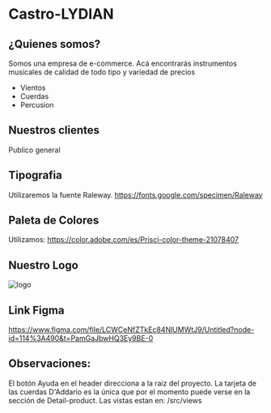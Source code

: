 # Castro-LYDIAN
## ¿Quienes somos?
Somos una empresa de e-commerce. Acá encontrarás instrumentos musicales de calidad de todo tipo y variedad de precios
* Vientos
* Cuerdas
* Percusion

## Nuestros clientes
Publico general

## Tipografia
Utilizaremos la fuente Raleway. https://fonts.google.com/specimen/Raleway

## Paleta de Colores
Utilizamos: https://color.adobe.com/es/Prisci-color-theme-21078407

## Nuestro Logo

![logo](./assets/logo.jpg)

## Link Figma

https://www.figma.com/file/LCWCeNfZTkEc84NlUMWtJ9/Untitled?node-id=114%3A490&t=PamGaJbwHQ3Ey9BE-0

## Observaciones:
  El botón Ayuda en el header direcciona a la raiz del proyecto.
  La tarjeta de las cuerdas D'Addario es la única que por el momento puede verse 
  en la sección de Detail-product.
  Las vistas estan en: /src/views
